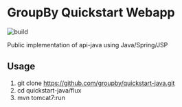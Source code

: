 GroupBy Quickstart Webapp
=========

![build](https://build.groupbyinc.com/app/rest/builds/buildType:id:JavaQuickStart_CommonReleaseDevelop/statusIcon)

Public implementation of api-java using Java/Spring/JSP

Usage
---

1. git clone https://github.com/groupby/quickstart-java.git
1. cd quickstart-java/flux
1. mvn tomcat7:run

